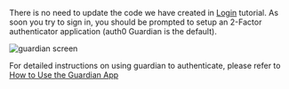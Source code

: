 There is no need to update the code we have created in [Login](/docs/quickstart/spa/react/01-login) tutorial. As soon you try to sign in, you should be prompted to setup an 2-Factor authenticator application (auth0 Guardian is the default).

![guardian screen](/media/articles/choose-mfa.png)

For detailed instructions on using guardian to authenticate, please refer to [How to Use the Guardian App](/multifactor-authentication/guardian/user-guide)